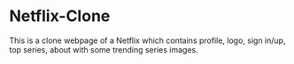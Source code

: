 # Netflix-Clone
This is a clone webpage of a Netflix which contains profile, logo, sign in/up, top series, about with some trending series images.
